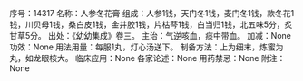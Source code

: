 序号：14317
名称：人参冬花膏
组成：人参1钱，天门冬1钱，麦门冬1钱，款冬花1钱，川贝母1钱，桑白皮1钱，金井胶1钱，片枯芩1钱，白当归1钱，北五味5分，炙甘草5分。
出处：《幼幼集成》卷三。
主治：气逆咳血，痰中带血。
加减：None
功效：None
用法用量：每服1丸，灯心汤送下。
制备方法：上为细末，炼蜜为丸，如龙眼核大。
临床应用：None
各家论述：None
用药禁忌：None
附注：None
